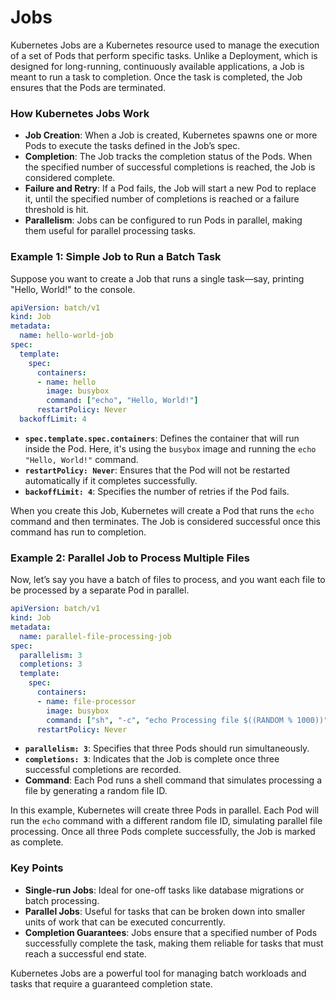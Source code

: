 # Jobs

Kubernetes Jobs are a Kubernetes resource used to manage the execution of a set of Pods that perform specific tasks. Unlike a Deployment, which is designed for long-running, continuously available applications, a Job is meant to run a task to completion. Once the task is completed, the Job ensures that the Pods are terminated.

### How Kubernetes Jobs Work

- **Job Creation**: When a Job is created, Kubernetes spawns one or more Pods to execute the tasks defined in the Job’s spec.
- **Completion**: The Job tracks the completion status of the Pods. When the specified number of successful completions is reached, the Job is considered complete.
- **Failure and Retry**: If a Pod fails, the Job will start a new Pod to replace it, until the specified number of completions is reached or a failure threshold is hit.
- **Parallelism**: Jobs can be configured to run Pods in parallel, making them useful for parallel processing tasks.

### Example 1: Simple Job to Run a Batch Task

Suppose you want to create a Job that runs a single task—say, printing "Hello, World!" to the console.

```yaml
apiVersion: batch/v1
kind: Job
metadata:
  name: hello-world-job
spec:
  template:
    spec:
      containers:
      - name: hello
        image: busybox
        command: ["echo", "Hello, World!"]
      restartPolicy: Never
  backoffLimit: 4
```

- **`spec.template.spec.containers`**: Defines the container that will run inside the Pod. Here, it's using the `busybox` image and running the `echo "Hello, World!"` command.
- **`restartPolicy: Never`**: Ensures that the Pod will not be restarted automatically if it completes successfully.
- **`backoffLimit: 4`**: Specifies the number of retries if the Pod fails.

When you create this Job, Kubernetes will create a Pod that runs the `echo` command and then terminates. The Job is considered successful once this command has run to completion.

### Example 2: Parallel Job to Process Multiple Files

Now, let’s say you have a batch of files to process, and you want each file to be processed by a separate Pod in parallel. 

```yaml
apiVersion: batch/v1
kind: Job
metadata:
  name: parallel-file-processing-job
spec:
  parallelism: 3
  completions: 3
  template:
    spec:
      containers:
      - name: file-processor
        image: busybox
        command: ["sh", "-c", "echo Processing file $((RANDOM % 1000))"]
      restartPolicy: Never
```

- **`parallelism: 3`**: Specifies that three Pods should run simultaneously.
- **`completions: 3`**: Indicates that the Job is complete once three successful completions are recorded.
- **Command**: Each Pod runs a shell command that simulates processing a file by generating a random file ID.

In this example, Kubernetes will create three Pods in parallel. Each Pod will run the `echo` command with a different random file ID, simulating parallel file processing. Once all three Pods complete successfully, the Job is marked as complete.

### Key Points

- **Single-run Jobs**: Ideal for one-off tasks like database migrations or batch processing.
- **Parallel Jobs**: Useful for tasks that can be broken down into smaller units of work that can be executed concurrently.
- **Completion Guarantees**: Jobs ensure that a specified number of Pods successfully complete the task, making them reliable for tasks that must reach a successful end state.

Kubernetes Jobs are a powerful tool for managing batch workloads and tasks that require a guaranteed completion state.
